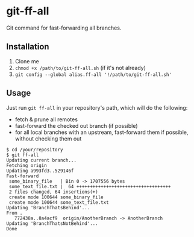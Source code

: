 git-ff-all
==========

Git command for fast-forwarding all branches.

Installation
------------

1. Clone me
1. `chmod +x /path/to/git-ff-all.sh` (if it's not already)
2. `git config --global alias.ff-all '!/path/to/git-ff-all.sh'`

Usage
-----

Just run `git ff-all` in your repository's path, which will do the following:

- fetch & prune all remotes
- fast-forward the checked out branch (if possible)
- for all local branches with an upstream, fast-forward them if possible,
  without checking them out

```
$ cd /your/repository
$ git ff-all
Updating current branch...
Fetching origin
Updating a993fd3..529146f
Fast-forward
 some_binary_file   | Bin 0 -> 1707556 bytes
 some_text_file.txt |  64 +++++++++++++++++++++++++++++++++++
 2 files changed, 64 insertions(+)
 create mode 100644 some_binary_file
 create mode 100644 some_text_file.txt
Updating 'BranchThatsBehind'...
From .
   772438a..8a4acf9  origin/AnotherBranch -> AnotherBranch
Updating 'BranchThatsNotBehind'...
Done
```
